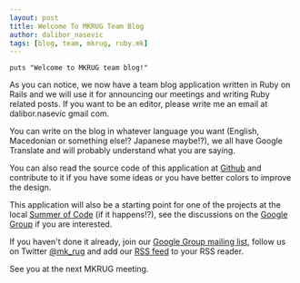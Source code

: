 ```yaml
---
layout: post
title: Welcome To MKRUG Team Blog
author: dalibor_nasevic
tags: [blog, team, mkrug, ruby.mk]
---
```


    puts "Welcome to MKRUG team blog!"

As you can notice, we now have a team blog application written in Ruby on Rails and we will use it for announcing our meetings and writing Ruby related posts. If you want to be an editor, please write me an email at dalibor.nasevic gmail com.

You can write on the blog in whatever language you want (English, Macedonian or something else!? Japanese maybe!?), we all have Google Translate and will probably understand what you are saying.

You can also read the source code of this application at [Github](https://github.com/dalibor/ruby.mk "Source code of ruby.mk at Github ") and contribute to it if you have some ideas or you have better colors to improve the design.

This application will also be a starting point for one of the projects at the local [Summer of Code](http://bugs.spodeli.org/issues/70 "Summer of Code") (if it happens!?), see the discussions on the [Google Group](http://groups.google.com/group/mk-ruby-users-group/browse_thread/thread/e64a848ef05957a2 "Local summer of code discussion at MKRUG Google Group") if you are interested.

If you haven't done it already, join our [Google Group mailing list](http://groups.google.com/group/mk-ruby-users-group/ "MKRUG Google Group Mailing List"), follow us on Twitter [@mk\_rug](https://twitter.com/mk_rug "MKRUG Twitter") and add our [RSS feed](http://ruby.mk/posts.rss "MKRUG RSS feed") to your RSS reader.

See you at the next MKRUG meeting.

